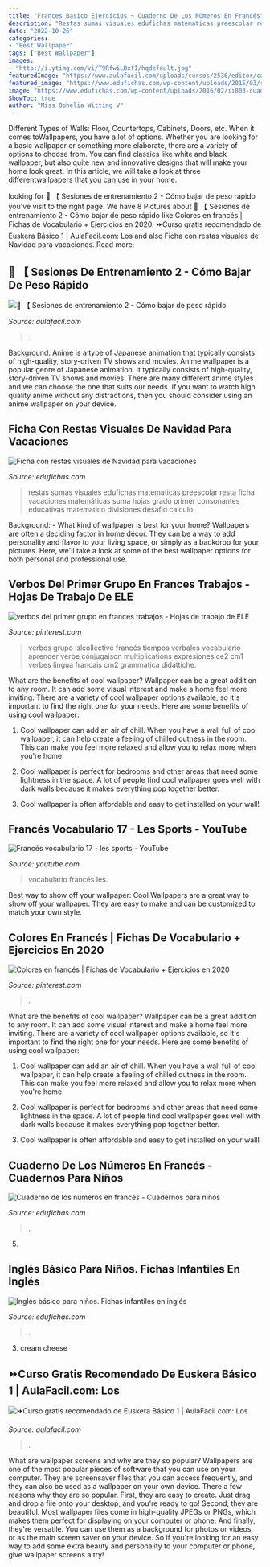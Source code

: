 ```yaml
---
title: "Frances Basico Ejercicios ~ Cuaderno De Los Números En Francés"
description: "Restas sumas visuales edufichas matematicas preescolar resta ficha vacaciones matemáticas suma hojas grado primer consonantes educativas matematico divisiones desafio calculo"
date: "2022-10-26"
categories:
- "Best Wallpaper"
tags: ["Best Wallpaper"]
images:
- "http://i.ytimg.com/vi/T9RfwiLBxfI/hqdefault.jpg"
featuredImage: "https://www.aulafacil.com/uploads/cursos/2536/editor/captura.es.png"
featured_image: "https://www.edufichas.com/wp-content/uploads/2015/03/restas-visuales-navidad-3.png"
image: "https://www.edufichas.com/wp-content/uploads/2016/02/ii003-cuaderno-numeros-frances.png"
ShowToc: true
author: "Miss Ophelia Witting V"
---
```



Different Types of Walls: Floor, Countertops, Cabinets, Doors, etc.
When it comes toWallpapers, you have a lot of options. Whether you are looking for a basic wallpaper or something more elaborate, there are a variety of options to choose from. You can find classics like white and black wallpaper, but also quite new and innovative designs that will make your home look great. In this article, we will take a look at three differentwallpapers that you can use in your home.

	

		
looking for 🥇 【 Sesiones de entrenamiento 2 - Cómo bajar de peso rápido you've visit to the right page. We have 8 Pictures about 🥇 【 Sesiones de entrenamiento 2 - Cómo bajar de peso rápido like Colores en francés | Fichas de Vocabulario + Ejercicios en 2020, ⏩Curso gratis recomendado de Euskera Básico 1 | AulaFacil.com: Los and also Ficha con restas visuales de Navidad para vacaciones. Read more:
		
    
## 🥇 【 Sesiones De Entrenamiento 2 - Cómo Bajar De Peso Rápido

<img loading=lazy src="https://www.aulafacil.com/uploads/cursos/6445/24045_abrir-y-cerrar.es.jpg" onerror="this.onerror=null;this.src='https://tse3.mm.bing.net/th?id=OIP.ByFbUhza18ClvBOPQVu4hAHaJw&amp;pid=15.1';" alt="🥇 【 Sesiones de entrenamiento 2 - Cómo bajar de peso rápido">

_Source: aulafacil.com_

>. 

	

Background: Anime is a type of Japanese animation that typically consists of high-quality, story-driven TV shows and movies.
Anime wallpaper is a popular genre of Japanese animation. It typically consists of high-quality, story-driven TV shows and movies. There are many different anime styles and we can choose the one that suits our needs. If you want to watch high quality anime without any distractions, then you should consider using an anime wallpaper on your device.

    
## Ficha Con Restas Visuales De Navidad Para Vacaciones

<img loading=lazy src="https://www.edufichas.com/wp-content/uploads/2015/03/restas-visuales-navidad-3.png" onerror="this.onerror=null;this.src='https://tse4.mm.bing.net/th?id=OIP.JkOUs0FANeuVdBTHZC-MJgHaKh&amp;pid=15.1';" alt="Ficha con restas visuales de Navidad para vacaciones">

_Source: edufichas.com_

>restas sumas visuales edufichas matematicas preescolar resta ficha vacaciones matemáticas suma hojas grado primer consonantes educativas matematico divisiones desafio calculo. 

	

Background: - What kind of wallpaper is best for your home?
Wallpapers are often a deciding factor in home décor. They can be a way to add personality and flavor to your living space, or simply as a backdrop for your pictures. Here, we'll take a look at some of the best wallpaper options for both personal and professional use.

    
## Verbos Del Primer Grupo En Frances Trabajos - Hojas De Trabajo De ELE

<img loading=lazy src="https://i.pinimg.com/736x/50/b1/18/50b118efd65038b05143d17d7df8de11.jpg" onerror="this.onerror=null;this.src='https://tse2.mm.bing.net/th?id=OIP.xY4rhcXJ7-LAT54zj3urAAAAAA&amp;pid=15.1';" alt="verbos del primer grupo en frances trabajos - Hojas de trabajo de ELE">

_Source: pinterest.com_

>verbos grupo islcollective francés tiempos verbales vocabulario aprender verbe conjugaison multiplications expresiones ce2 cm1 verbes lingua francais cm2 grammatica didattiche. 

	

What are the benefits of cool wallpaper?
Wallpaper can be a great addition to any room. It can add some visual interest and make a home feel more inviting. There are a variety of cool wallpaper options available, so it's important to find the right one for your needs. Here are some benefits of using cool wallpaper: 
1. Cool wallpaper can add an air of chill. When you have a wall full of cool wallpaper, it can help create a feeling of chilled outness in the room. This can make you feel more relaxed and allow you to relax more when you're home. 

2. Cool wallpaper is perfect for bedrooms and other areas that need some lightness in the space. A lot of people find cool wallpaper goes well with dark walls because it makes everything pop together better. 

3. Cool wallpaper is often affordable and easy to get installed on your wall!

    
## Francés Vocabulario 17 - Les Sports - YouTube

<img loading=lazy src="http://i.ytimg.com/vi/T9RfwiLBxfI/hqdefault.jpg" onerror="this.onerror=null;this.src='https://tse4.mm.bing.net/th?id=OIP.wLQ2BTSMXD4Z6ZYT45TiqAHaFj&amp;pid=15.1';" alt="Francés vocabulario 17 - les sports - YouTube">

_Source: youtube.com_

>vocabulario francés les. 

	

Best way to show off your wallpaper:
Cool Wallpapers are a great way to show off your wallpaper. They are easy to make and can be customized to match your own style.

    
## Colores En Francés | Fichas De Vocabulario + Ejercicios En 2020

<img loading=lazy src="https://i.pinimg.com/736x/ab/d4/6a/abd46a4a30c915c249c2585b13aa8b3b.jpg" onerror="this.onerror=null;this.src='https://tse2.mm.bing.net/th?id=OIP.tG5aiOyT6nWaXbNStf3VgwHaKh&amp;pid=15.1';" alt="Colores en francés | Fichas de Vocabulario + Ejercicios en 2020">

_Source: pinterest.com_

>. 

	

What are the benefits of cool wallpaper?
Wallpaper can be a great addition to any room. It can add some visual interest and make a home feel more inviting. There are a variety of cool wallpaper options available, so it's important to find the right one for your needs. Here are some benefits of using cool wallpaper: 
1. Cool wallpaper can add an air of chill. When you have a wall full of cool wallpaper, it can help create a feeling of chilled outness in the room. This can make you feel more relaxed and allow you to relax more when you're home. 

2. Cool wallpaper is perfect for bedrooms and other areas that need some lightness in the space. A lot of people find cool wallpaper goes well with dark walls because it makes everything pop together better. 

3. Cool wallpaper is often affordable and easy to get installed on your wall!

    
## Cuaderno De Los Números En Francés - Cuadernos Para Niños

<img loading=lazy src="https://www.edufichas.com/wp-content/uploads/2016/02/ii003-cuaderno-numeros-frances.png" onerror="this.onerror=null;this.src='https://tse2.mm.bing.net/th?id=OIP.VjeILzgmRe60IpsGX_eFjAHaKh&amp;pid=15.1';" alt="Cuaderno de los números en francés - Cuadernos para niños">

_Source: edufichas.com_

>. 

	

5.

    
## Inglés Básico Para Niños. Fichas Infantiles En Inglés

<img loading=lazy src="http://www.edufichas.com/wp-content/uploads/2015/03/verbo-to-be-ingles-plural.png" onerror="this.onerror=null;this.src='https://tse1.mm.bing.net/th?id=OIP.asUCYlxWX1C_WfK3jWpvYQHaKh&amp;pid=15.1';" alt="Inglés básico para niños. Fichas infantiles en inglés">

_Source: edufichas.com_

>. 

	

3. cream cheese 

    
## ⏩Curso Gratis Recomendado De Euskera Básico 1 | AulaFacil.com: Los

<img loading=lazy src="https://www.aulafacil.com/uploads/cursos/2536/editor/captura.es.png" onerror="this.onerror=null;this.src='https://tse1.mm.bing.net/th?id=OIP._T1sdy6XDBRO52LrAuhQSgHaI0&amp;pid=15.1';" alt="⏩Curso gratis recomendado de Euskera Básico 1 | AulaFacil.com: Los">

_Source: aulafacil.com_

>. 

	

What are wallpaper screens and why are they so popular?
Wallpapers are one of the most popular pieces of software that you can use on your computer. They are screensaver files that you can access frequently, and they can also be used as a wallpaper on your own device. There a few reasons why they are so popular. First, they are easy to create. Just drag and drop a file onto your desktop, and you're ready to go! Second, they are beautiful. Most wallpaper files come in high-quality JPEGs or PNGs, which makes them perfect for displaying on your computer or phone. And finally, they're versatile. You can use them as a background for photos or videos, or as the main screen saver on your device. So if you're looking for an easy way to add some extra beauty and personality to your computer or phone, give wallpaper screens a try!

